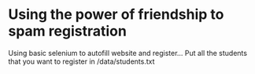 # Using the power of friendship to spam registration

Using basic selenium to autofill website and register...
Put all the students that you want to register in /data/students.txt
